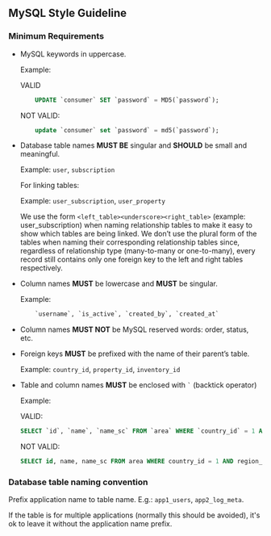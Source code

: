 ## MySQL Style Guideline

### Minimum Requirements

- MySQL keywords in uppercase.

    Example:

    VALID
    ```SQL
        UPDATE `consumer` SET `password` = MD5(`password`);
    ```
    NOT VALID:
    ```SQL
        update `consumer` set `password` = md5(`password`);
    ```

- Database table names **MUST BE** singular and **SHOULD** be small and meaningful.

    Example:
    `user`, `subscription`
    
    For linking tables:
    
    Example: 
    `user_subscription`, `user_property`

    We use the form `<left_table><underscore><right_table>` (example: user_subscription) when naming relationship tables to make it easy to show which tables are being linked. We don’t use the plural form of the tables when naming their corresponding relationship tables since, regardless of relationship type (many-to-many or one-to-many), every record still contains only one foreign key to the left and right tables respectively.

- Column names **MUST** be lowercase and **MUST** be singular.

    Example:
    ```SQL
        `username`, `is_active`, `created_by`, `created_at`
    ```

- Column names **MUST NOT** be MySQL reserved words: order, status, etc.

- Foreign keys **MUST** be prefixed with the name of their parent’s table.

    Example:
    `country_id`, `property_id`, `inventory_id`
    
- Table and column names **MUST** be enclosed with <code>`</code> (backtick operator)

    Example:

    VALID:
    ```SQL
    SELECT `id`, `name`, `name_sc` FROM `area` WHERE `country_id` = 1 AND `region_id` = 5;
    ```
    NOT VALID:
    ```SQL
    SELECT id, name, name_sc FROM area WHERE country_id = 1 AND region_id = 5;
    ```

### Database table naming convention

Prefix application name to table name. E.g.: `app1_users`, `app2_log_meta`.

If the table is for multiple applications (normally this should be avoided), it's ok to leave it without the application name prefix.
